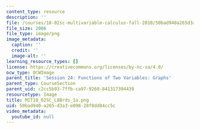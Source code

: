```yaml
---
content_type: resource
description: ''
file: /courses/18-02sc-multivariable-calculus-fall-2010/50bad940a265d3a3e09828f8dd84cc5c_MIT18_02SC_L8Brds_1a.png
file_size: 2006
file_type: image/png
image_metadata:
  caption: ''
  credit: ''
  image-alt: ''
learning_resource_types: []
license: https://creativecommons.org/licenses/by-nc-sa/4.0/
ocw_type: OCWImage
parent_title: 'Session 24: Functions of Two Variables: Graphs'
parent_type: CourseSection
parent_uid: c2cc5b93-7ffb-ca97-9260-841317394439
resourcetype: Image
title: MIT18_02SC_L8Brds_1a.png
uid: 50bad940-a265-d3a3-e098-28f8dd84cc5c
video_metadata:
  youtube_id: null
---
```

